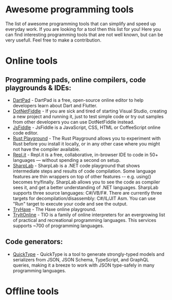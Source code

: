 # Awesome programming tools
The list of awesome programming tools that can simplify and speed up everyday work. If you are looking for a tool then this list for you! Here you can find interesting programming tools that are not well known, but can be very usefull. Feel free to make a contribution.

# Online tools
## Programming pads, online compilers, code playgrounds & IDEs:
- [DartPad](https://dartpad.dev/) - DartPad is a free, open-source online editor to help developers learn about Dart and Flutter. 
- [DotNetFiddle](https://dotnetfiddle.net/) - If you are sick and tired of starting Visual Studio, creating a new project and running it, just to test simple code or try out samples from other developers you can use DotNetFiddle instead.
- [JsFiddle](https://jsfiddle.net/) - JsFiddle is a JavaScript, CSS, HTML or CoffeeScript online code editor.
- [Rust Playground](https://play.rust-lang.org/) - The Rust Playground allows you to experiment with Rust before you install it locally, or in any other case where you might not have the compiler available.
- [Repl.it](https://repl.it/) - Repl.it is a free, collaborative, in-browser IDE to code in 50+ languages — without spending a second on setup.
- [SharpLab](https://sharplab.io) - SharpLab is a .NET code playground that shows intermediate steps and results of code compilation. Some language features are thin wrappers on top of other features -- e.g. using() becomes try/finally. SharpLab allows you to see the code as compiler sees it, and get a better understanding of .NET languages. SharpLab supports three source languages: C#/VB/F#. There are currently three targets for decompilation/disassembly: C#/IL/JIT Asm. You can use "Run" target to execute your code and see the output.
- [TryHaxe](https://try.haxe.org/) - The Haxe online playground.
- [TryItOnline](https://tio.run/) - TIO is a family of online interpreters for an evergrowing list of practical and recreational programming languages. This services supports ~700 of programming languages.

## Code generators:
- [QuickType](https://app.quicktype.io/) - QuickType is a tool to generate strongly-typed models and serializers from JSON, JSON Schema, TypeScript, and GraphQL queries, making it a breeze to work with JSON type-safely in many programming languages.

# Offline tools
